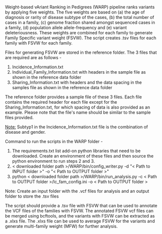 Weight-based vAriant Ranking in Pedigrees (WARP) pipeline ranks variants by applying five weights. The five weights are based on (a) the age of diagnosis or rarity of disease subtype of the cases, (b) the total number of cases in a family, (c) genome fraction shared amongst sequenced cases in a family, (d) population allele allele-frequency and (e) variant deleteriousness. These weights are combined for each family to generate  Family Specific variant weight (FSVW). The script creates .tsv files for each family with FSVW for each family.

Files for generating FSVW are stored in the reference folder. The 3 files that are required are as follows -
1. Incidence_Information.txt 
2. Individual_Family_Information.txt with headers in the sample file as shown in the reference data folder
3. Sharing_Information.txt with headers and the data spacing in the samples file as shown in the reference data folder

The reference folder provides a sample file of these 3 files. Each file contains the required header for each file except for the Sharing_Information.txt, for which spacing of data is also provided as an example. Please note that the file's name should be similar to the sample files provided.  

<u>Note:</u> Subtyp1 in the Incidence_Information.txt file is the combination of disease and gender.

Command to run the scripts in the WARP folder -
1. The requirements.txt list add-on python libraries that need to be downloaded. Create an environment of these files and then source the python environment to run steps 2 and 3.   
2. < downloaded folder path >/WARP/bin/config_writer.py -d "< Path to INPUT folder >" -o "< Path to OUTPUT folder >"
3. python < downloaded folder path >/WARP/bin/run_analysis.py -c < Path to OUTPUT folder >/lc_fam_config.ini -o < Path to OUTPUT folder >

Note: Create an input folder with the .vcf files for analysis and an output folder to store the .tsv files

The script should provide a .tsv file with FSVW that can be used to annotate the VCF files of the families with FSVW. The annotated FSVW vcf files can be merged using bcftools, and the variants with FSVW can be extracted as a .xlxs file. The .xlxs file can be used to average FSVW for the variants and generate multi-family weight (MFW) for further analysis.
